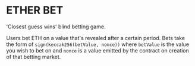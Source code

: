 # ETHER BET

'Closest guess wins' blind betting game.

Users bet ETH on a value that's revealed after a certain period.
Bets take the form of `sign(keccak256(betValue, nonce))` where `betValue` is the value you wish to bet on and `nonce` is a value emitted by the contract on creation of that betting market.